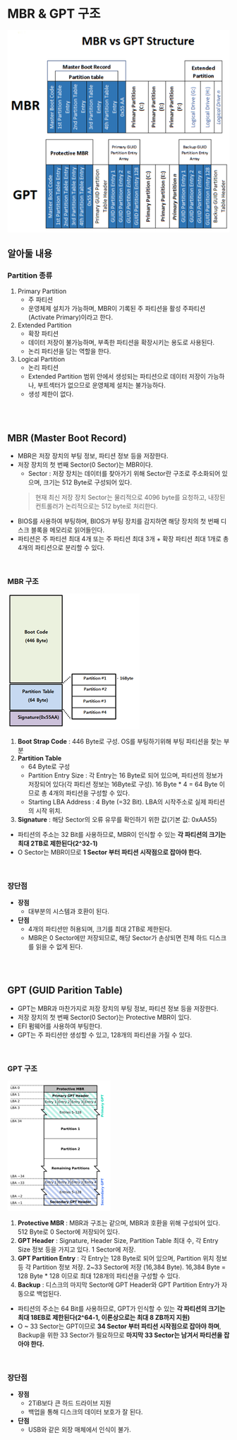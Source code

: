 # MBR & GPT 구조
![MBR_GPT](../img/MBR_GPT.png)
</br>

## 알아둘 내용
### __Partition 종류__
1. Primary Partition
    * 주 파티션
    * 운영체제 설치가 가능하며, MBR이 기록된 주 파티션을 활성 주파티션(Activate Primary)이라고 한다.
2. Extended Partition
    * 확장 파티션
    * 데이터 저장이 불가능하며, 부족한 파티션을 확장시키는 용도로 사용된다.
    * 논리 파티션을 담는 역할을 한다.
3. Logical Partition
    * 논리 파티션
    * Extended Partition 범위 안에서 생성되는 파티션으로 데이터 저장이 가능하나, 부트섹터가 없으므로 운영체제 설치는 불가능하다.
    * 생성 제한이 없다.
</br>
</br>


## MBR (Master Boot Record)
* MBR은 저장 장치의 부팅 정보, 파티션 정보 등을 저장한다.
* 저장 장치의 첫 번째 Sector(0 Sector)는 MBR이다.
    * Sector : 저장 장치는 데이터를 찾아가기 위해 Sector란 구조로 주소화되어 있으며, 크기는 512 Byte로 구성되어 있다.
    > 현재 최신 저장 장치 Sector는 물리적으로 4096 byte를 요청하고, 내장된 컨트롤러가 논리적으로는 512 byte로 처리한다.
* BIOS를 사용하여 부팅하며, BIOS가 부팅 장치를 감지하면 해당 장치의 첫 번째 디스크 블록을 메모리로 읽어들인다.
* 파티션은 주 파티션 최대 4개 또는 주 파티션 최대 3개 + 확장 파티션 최대 1개로 총 4개의 파티션으로 분리할 수 있다.
</br>

### MBR 구조
![MBR](../img/MBR.png)
1. __Boot Strap Code__ : 446 Byte로 구성. OS를 부팅하기위해 부팅 파티션을 찾는 부분
2. __Partition Table__
    * 64 Byte로 구성
    * Partition Entry Size : 각 Entry는 16 Byte로 되어 있으며, 파티션의 정보가 저장되어 있다(각 파티션 정보는 16Byte로 구성). 16 Byte * 4 = 64 Byte 이므로 총 4개의 파티션을 구성할 수 있다.
    * Starting LBA Address : 4 Byte (=32 Bit). LBA의 시작주소로 실제 파티션의 시작 위치.
3. __Signature__ : 해당 Sector의 오류 유무를 확인하기 위한 값(기본 값: 0xAA55)
* 파티션의 주소는 32 Bit를 사용하므로, MBR이 인식할 수 있는 __각 파티션의 크기는 최대 2TB로 제한된다(2^32-1)__
* O Sector는 MBR이므로 __1 Sector 부터 파티션 시작점으로 잡아야 한다.__
</br>


### 장단점
* __장점__
    * 대부분의 시스템과 호환이 된다.
* __단점__
    * 4개의 파티션만 허용되며, 크기를 최대 2TB로 제한된다.
    * MBR은 0 Sector에만 저장되므로, 해당 Sector가 손상되면 전체 하드 디스크를 읽을 수 없게 된다.
</br>
</br>


## GPT (GUID Parition Table)
* GPT는 MBR과 마찬가지로 저장 장치의 부팅 정보, 파티션 정보 등을 저장한다.
* 저장 장치의 첫 번째 Sector(0 Sector)는 Protective MBR이 있다. 
* EFI 펌웨어를 사용하여 부팅한다.
* GPT는 주 파티션만 생성할 수 있고, 128개의 파티션을 가질 수 있다.
</br>


### GPT 구조
![GPT](../img/GPT.png)
1. __Protective MBR__ : MBR과 구조는 같으며, MBR과 호환을 위해 구성되어 있다. 512 Byte로 0 Sector에 저장되어 있다.
2. __GPT Header__ : Signature, Header Size, Partition Table 최대 수, 각 Entry Size 정보 등을 가지고 있다. 1 Sector에 저장.
3. __GPT Partition Entry__ : 각 Entry는 128 Byte로 되어 있으며, Partition 위치 정보 등 각 Partition 정보 저장. 2~33 Sector에 저장 (16,384 Byte). 16,384 Byte = 128 Byte * 128 이므로 최대 128개의 파티션을 구성할 수 있다.
4. __Backup__ : 디스크의 마지막 Sector에 GPT Header와 GPT Partition Entry가 자동으로 백업된다.
* 파티션의 주소는 64 Bit를 사용하므로, GPT가 인식할 수 있는 __각 파티션의 크기는 최대 18EB로 제한된다(2^64-1, 이론상으로는 최대 8 ZB까지 지원)__
* O ~ 33 Sector는 GPT이므로 __34 Sector 부터 파티션 시작점으로 잡아야 하며__, Backup을 위한 33 Sector가 필요하므로 __마지막 33 Sector는 남겨서 파티션을 잡아야 한다.__
</br>


### 장단점
* __장점__
    * 2TiB보다 큰 하드 드라이브 지원
    * 백업을 통해 디스크의 데이터 보호가 잘 된다.
* __단점__
    * USB와 같은 외장 매체에서 인식이 불가.
</br>
</br>


